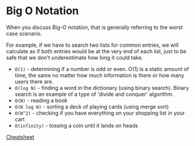 # Big O Notation

When you discuss Big-O notation, that is generally referring to the worst case scenario.

For example, if we have to search two lists for common entries, we will calculate as if both entries would be at the very end of each list, just to be safe that we don't underestimate how long it could take.

- `O(1)` - determining if a number is odd or even. O(1) is a static amount of time, the same no matter how much information is there or how many users there are.
- `O(log N)` - finding a word in the dictionary (using binary search). Binary search is an example of a type of 'divide and conquer' algorithm.
- `O(N)` - reading a book
- `O(N log N)` - sorting a deck of playing cards (using merge sort)
- `O(N^2)` - checking if you have everything on your shopping list in your cart
- `O(infinity)` - tossing a coin until it lands on heads

[Cheatsheet](http://bigocheatsheet.com)
